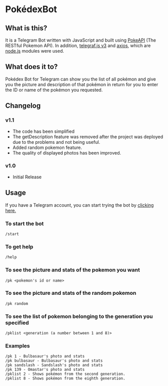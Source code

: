 # PokédexBot
## What is this?
It is a Telegram Bot written with JavaScript and built using [PokeAPI](https://pokeapi.co/) (The RESTful Pokemon API). In addition, [telegraf.js v3](https://telegraf.js.org) and [axios](https://www.npmjs.com/package/axios), which are [node.js](https://nodejs.org/en/) modules were used.
## What does it to?
Pokédex Bot for Telegram can show you the list of all pokémon and give you the picture and description of that pokémon in return for you to enter the ID or name of the pokémon you requested.
## Changelog
### v1.1
 - The code has been simplified
 - The getDescription feature was removed after the project was deployed due to the problems and not being useful.
 - Added random pokemon feature.
 - The quality of displayed photos has been improved.
### v1.0
 - Initial Release
## Usage
If you have a Telegram account, you can start trying the bot by [clicking here.](https://t.me/rotompokedex_bot)
### To start the bot
    /start
### To get help
    /help
### To see the picture and stats of the pokemon you want
    /pk <pokemon's id or name>
### To see the picture and stats of the random pokemon
    /pk random
### To see the list of pokemon belonging to the generation you specified
    /pklist <generation (a number between 1 and 8)>
### Examples
    /pk 1 - Bulbasaur's photo and stats
    /pk bulbasaur - Bulbasaur's photo and stats
    /pk sandslash - Sandslash's photo and stats
    /pk 139 - Omastar's photo and stats
    /pklist 2 - Shows pokémon from the second generation.
    /pklist 8 - Shows pokémon from the eighth generation.
